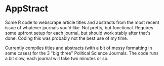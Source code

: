 # AppStract
Some R code to webscrape article titles and abstracts from the most recent issue of whatever journals you'd like. Not pretty, but functional. Requires some upfront setup for each journal, but should work stably after that's done. Coding this was probably not the best use of my time.

Currently compiles titles and abstracts (with a bit of messy formatting in some cases) for the 3 "big three" Political Science Journals. The code runs a bit slow, each journal will take two minutes or so.
